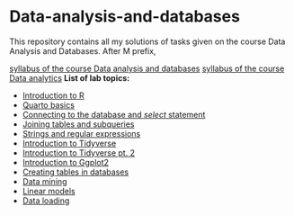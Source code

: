 # Data-analysis-and-databases
This repository contains all my solutions of tasks given on the course Data Analysis and Databases. After M prefix, 

[syllabus of the course Data analysis and databases](https://github.com/gabsbruh/Data-analysis-and-databases/blob/main/data-analysis-and-databases-syllabus.pdf)
[syllabus of the course Data analytics](https://github.com/gabsbruh/Data-analysis-and-databases/blob/main/data-analytics-syllabus.pdf)
**List of lab topics:**
  * [Introduction to R](https://github.com/gabsbruh/Data-analysis-and-databases/tree/main/01.%20Introduction%20to%20R)
  * [Quarto basics](https://github.com/gabsbruh/Data-analysis-and-databases/tree/main/02.%20Quarto%20basics)
  * [Connecting to the database and *select* statement](https://github.com/gabsbruh/Data-analysis-and-databases/tree/main/03.%20Connecting%20to%20the%20database%20and%20select%20statement)
  * [Joining tables and subqueries](https://github.com/gabsbruh/Data-analysis-and-databases/tree/main/04.%20Joining%20tables%20and%20subqueries)
  * [Strings and regular expressions](https://github.com/gabsbruh/Data-analysis-and-databases/tree/main/05.%20Strings%20and%20regular%20expressions)
  * [Introduction to Tidyverse](https://github.com/gabsbruh/Data-analysis-and-databases/tree/main/06.%20Introduction%20to%20tidyverse)
  * [Introduction to Tidyverse pt. 2](https://github.com/gabsbruh/Data-analysis-and-databases/tree/main/07.%20Introduction%20to%20tidyverse%20pt.%202)
  * [Introduction to Ggplot2](https://github.com/gabsbruh/Data-analysis-and-databases/tree/main/08.%20Introduction%20to%20ggplot2)
  * [Creating tables in databases](https://github.com/gabsbruh/Data-analysis-and-databases/tree/main/09.%20Creating%20tables%20in%20databases)
  * [Data mining](https://github.com/gabsbruh/Data-analysis-and-databases/tree/main/10.%20Data%20Mining)
  * [Linear models](https://github.com/gabsbruh/Data-analysis-and-databases/tree/main/11.%20Linear%20models)
  * [Data loading](https://github.com/gabsbruh/Data-analysis-and-databases/tree/main/12.%20Data%20Loading)
    
